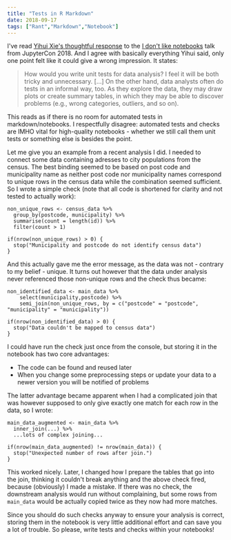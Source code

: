 ```yaml
---
title: "Tests in R Markdown"
date: 2018-09-17
tags: ["Rant","Markdown","Notebook"]
---
```


I've read [Yihui Xie's thoughtful response](https://yihui.name/en/2018/09/notebook-war/) to the [I don't like notebooks](https://docs.google.com/presentation/d/1n2RlMdmv1p25Xy5thJUhkKGvjtV-dkAIsUXP-AL4ffI/preview#slide=id.g362da58057_0_1) talk from JupyterCon 2018. And I agree with basically everything Yihui said, only one point felt like it could give a wrong impression. It states:

> How would you write unit tests for data analysis? I feel it will be both tricky and unnecessary.
[...]
 On the other hand, data analysts often do tests in an informal way, too. As they explore the data, they may draw plots or create summary tables, in which they may be able to discover problems (e.g., wrong categories, outliers, and so on). 

This reads as if there is no room for automated tests in markdown/notebooks. I respectfully disagree: automated tests and checks are IMHO vital for high-quality notebooks - whether we still call them unit tests or something else is besides the point. 

Let me give you an example from a recent analysis I did. I needed to connect some data containing adresses to city populations from the census. The best binding seemed to be based on post code and municipality name as neither post code nor municipality names correspond to unique rows in the census data while the combination seemed sufficient. So I wrote a simple check (note that all code is shortened for clarity and not tested to actually work):

```
non_unique_rows <- census_data %>% 
  group_by(postcode, municipality) %>% 
  summarise(count = length(id)) %>%
  filter(count > 1)
  
if(nrow(non_unique_rows) > 0) {
  stop("Municipality and postcode do not identify census data")
}
```

And this actually gave me the error message, as the data was not - contrary to my belief - unique. It turns out however that the data under analysis never referenced those non-unique rows and the check thus became:

```
non_identified_data <- main_data %>%
    select(municipality,postcode) %>%
    semi_join(non_unique_rows, by = c("postcode" = "postcode", "municipality" = "municipality"))
    
if(nrow(non_identified_data) > 0) {
  stop("Data couldn't be mapped to census data")
}
```

I could have run the check just once from the console, but storing it in the notebook has two core advantages:

* The code can be found and reused later
* When you change some preprocessing steps or update your data to a newer version you will be notified of problems

The latter advantage became apparent when I had a complicated join that was however supposed to only give exactly one match for each row in the data, so I wrote:

```
main_data_augmented <- main_data %>% 
  inner_join(...) %>%
  ...lots of complex joining...
  
if(nrow(main_data_augmented) != nrow(main_data)) {
  stop("Unexpected number of rows after join.")
}
```

This worked nicely. Later, I changed how I prepare the tables that go into the join, thinking it couldn't break anything and the above check fired, because (obviously) I made a mistake. If there was no check, the downstream analysis would run without complaining, but some rows from `main_data` would be actually copied twice as they now had more matches.

Since you should do such checks anyway to ensure your analysis is correct, storing them in the notebook is very little additional effort and can save you a lot of trouble. So please, write tests and checks within your notebooks!
